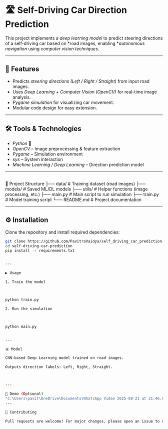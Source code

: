 # 🛣 Self-Driving Car Direction Prediction  

This project implements a *deep learning model* to predict steering directions of a self-driving car based on *road images, enabling **autonomous navigation* using *computer vision techniques*.  

---

## 🚀 Features
- Predicts *steering directions (Left / Right / Straight)* from input road images.  
- Uses *Deep Learning + Computer Vision (OpenCV)* for real-time image analysis.  
- *Pygame simulation* for visualizing car movement.  
- Modular code design for easy extension.  

---

## 🛠 Tools & Technologies
- *Python* 🐍  
- *OpenCV* – Image preprocessing & feature extraction  
- *Pygame* – Simulation environment  
- *sys* – System interaction  
- *Machine Learning / Deep Learning* – Direction prediction model  

---

## 
📂 Project Structure
├── data/                # Training dataset (road images) ├── models/              # Saved ML/DL models ├── utils/               # Helper functions (image processing, etc.) ├── main.py              # Main script to run simulation ├── train.py             # Model training script └── README.md            # Project documentation

---

## ⚙ Installation
Clone the repository and install required dependencies:  
```bash
git clone https://github.com/PavitraVaidya/self_driving_car_prediction.git
cd self-driving-car-prediction
pip install -r requirements.txt


---

▶ Usage

1. Train the model



python train.py

2. Run the simulation



python main.py


---

📊 Model

CNN-based Deep Learning model trained on road images.

Outputs direction labels: Left, Right, Straight.



---

📸 Demo (Optional)
"C:\Users\pavit\OneDrive\Documents\WhatsApp Video 2025-08-21 at 21.46.02_26d81027.mp4"
---

🤝 Contributing

Pull requests are welcome! For major changes, please open an issue to discuss what you’d like to improve.
